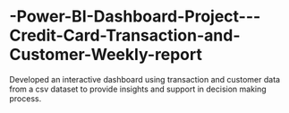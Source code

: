# -Power-BI-Dashboard-Project---Credit-Card-Transaction-and-Customer-Weekly-report

Developed an interactive dashboard using transaction and customer data from a csv dataset to provide insights and support in decision making process.
